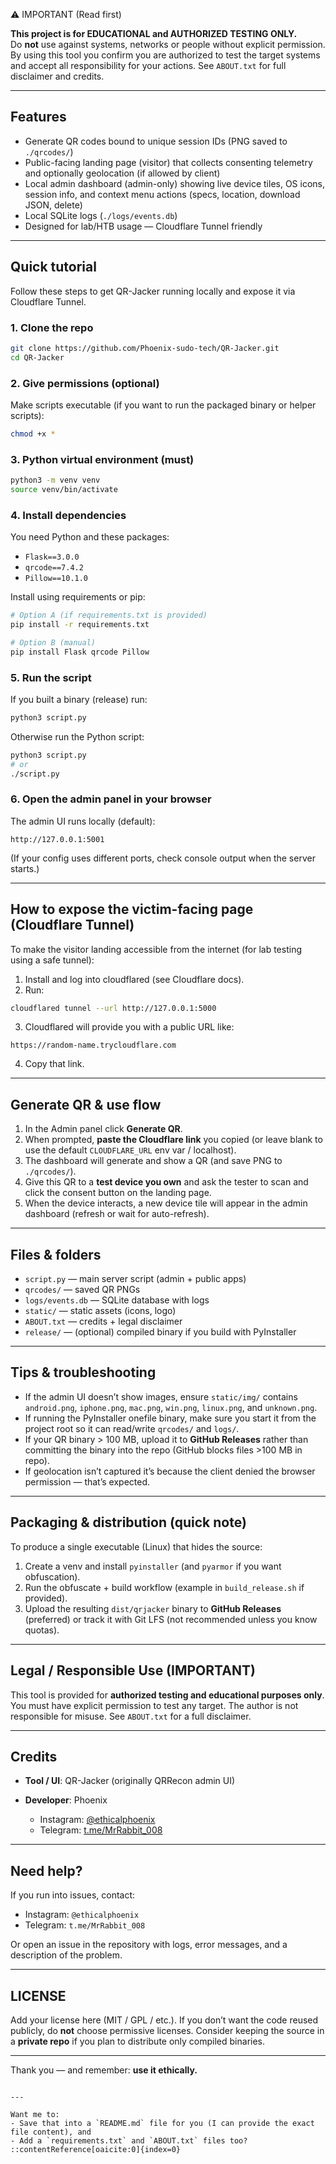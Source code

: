 ⚠️ IMPORTANT (Read first)

**This project is for EDUCATIONAL and AUTHORIZED TESTING ONLY.**  
Do **not** use against systems, networks or people without explicit permission. By using this tool you confirm you are authorized to test the target systems and accept all responsibility for your actions. See `ABOUT.txt` for full disclaimer and credits.

---

## Features

- Generate QR codes bound to unique session IDs (PNG saved to `./qrcodes/`)
- Public-facing landing page (visitor) that collects consenting telemetry and optionally geolocation (if allowed by client)
- Local admin dashboard (admin-only) showing live device tiles, OS icons, session info, and context menu actions (specs, location, download JSON, delete)
- Local SQLite logs (`./logs/events.db`)
- Designed for lab/HTB usage — Cloudflare Tunnel friendly

---

## Quick tutorial

Follow these steps to get QR-Jacker running locally and expose it via Cloudflare Tunnel.

### 1. Clone the repo
```bash
git clone https://github.com/Phoenix-sudo-tech/QR-Jacker.git
cd QR-Jacker
````

### 2. Give permissions (optional)

Make scripts executable (if you want to run the packaged binary or helper scripts):

```bash
chmod +x *
```

### 3. Python virtual environment (must)

```bash
python3 -m venv venv
source venv/bin/activate
```

### 4. Install dependencies

You need Python and these packages:

* `Flask==3.0.0`
* `qrcode==7.4.2`
* `Pillow==10.1.0`

Install using requirements or pip:

```bash
# Option A (if requirements.txt is provided)
pip install -r requirements.txt

# Option B (manual)
pip install Flask qrcode Pillow
```

### 5. Run the script

If you built a binary (release) run:

```bash
python3 script.py
```

Otherwise run the Python script:

```bash
python3 script.py
# or
./script.py
```

### 6. Open the admin panel in your browser

The admin UI runs locally (default):

```
http://127.0.0.1:5001
```

(If your config uses different ports, check console output when the server starts.)

---

## How to expose the victim-facing page (Cloudflare Tunnel)

To make the visitor landing accessible from the internet (for lab testing using a safe tunnel):

1. Install and log into cloudflared (see Cloudflare docs).
2. Run:

```bash
cloudflared tunnel --url http://127.0.0.1:5000
```

3. Cloudflared will provide you with a public URL like:

```
https://random-name.trycloudflare.com
```

4. Copy that link.

---

## Generate QR & use flow

1. In the Admin panel click **Generate QR**.
2. When prompted, **paste the Cloudflare link** you copied (or leave blank to use the default `CLOUDFLARE_URL` env var / localhost).
3. The dashboard will generate and show a QR (and save PNG to `./qrcodes/`).
4. Give this QR to a **test device you own** and ask the tester to scan and click the consent button on the landing page.
5. When the device interacts, a new device tile will appear in the admin dashboard (refresh or wait for auto-refresh).

---

## Files & folders

* `script.py` — main server script (admin + public apps)
* `qrcodes/` — saved QR PNGs
* `logs/events.db` — SQLite database with logs
* `static/` — static assets (icons, logo)
* `ABOUT.txt` — credits + legal disclaimer
* `release/` — (optional) compiled binary if you build with PyInstaller

---

## Tips & troubleshooting

* If the admin UI doesn’t show images, ensure `static/img/` contains `android.png`, `iphone.png`, `mac.png`, `win.png`, `linux.png`, and `unknown.png`.
* If running the PyInstaller onefile binary, make sure you start it from the project root so it can read/write `qrcodes/` and `logs/`.
* If your QR binary > 100 MB, upload it to **GitHub Releases** rather than committing the binary into the repo (GitHub blocks files >100 MB in repo).
* If geolocation isn’t captured it’s because the client denied the browser permission — that’s expected.

---

## Packaging & distribution (quick note)

To produce a single executable (Linux) that hides the source:

1. Create a venv and install `pyinstaller` (and `pyarmor` if you want obfuscation).
2. Run the obfuscate + build workflow (example in `build_release.sh` if provided).
3. Upload the resulting `dist/qrjacker` binary to **GitHub Releases** (preferred) or track it with Git LFS (not recommended unless you know quotas).

---

## Legal / Responsible Use (IMPORTANT)

This tool is provided for **authorized testing and educational purposes only**. You must have explicit permission to test any target. The author is not responsible for misuse. See `ABOUT.txt` for a full disclaimer.

---

## Credits

* **Tool / UI**: QR-Jacker (originally QRRecon admin UI)
* **Developer**: Phoenix

  * Instagram: [@ethicalphoenix](https://instagram.com/ethicalphoenix)
  * Telegram: [t.me/MrRabbit_008](https://t.me/MrRabbit_008)

---

## Need help?

If you run into issues, contact:

* Instagram: `@ethicalphoenix`
* Telegram: `t.me/MrRabbit_008`

Or open an issue in the repository with logs, error messages, and a description of the problem.

---

## LICENSE

Add your license here (MIT / GPL / etc.). If you don’t want the code reused publicly, do **not** choose permissive licenses. Consider keeping the source in a **private repo** if you plan to distribute only compiled binaries.

---

Thank you — and remember: **use it ethically.**

```

---

Want me to:
- Save that into a `README.md` file for you (I can provide the exact file content), and
- Add a `requirements.txt` and `ABOUT.txt` files too?
::contentReference[oaicite:0]{index=0}
```
